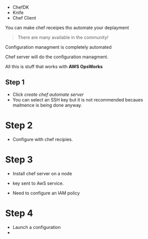+ ChefDK
+ Knife
+ Chef Client

You can make chef receipes tho automate your deplayment
> There are many available in the community!

Configuration managment is completely automated

Chef server will do the configuration managment.

All this is stuff that works with **AWS OpsWorks**

## Step 1

+ Click _create chef automate server_
+ You can select an SSH key but it is not recommended becaues maitnence is being done anyway.

# Step 2

+ Configure with chef recipies.

# Step 3

+ Install chef server on a node
+ key sent to AwS service.

+ Need to configure an IAM policy

# Step 4

+ Launch a configuration
+ 

